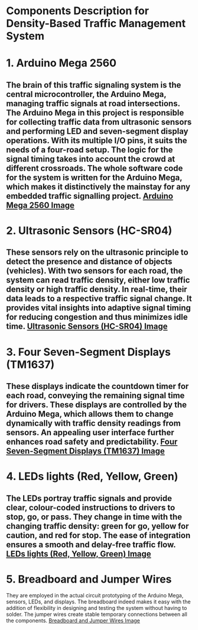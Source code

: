 # Components Description for Density-Based Traffic Management System

# 1. Arduino Mega 2560
The brain of this traffic signaling system is the central microcontroller, the Arduino Mega, managing traffic signals at road intersections. The Arduino Mega in this project is responsible for collecting traffic data from ultrasonic sensors and performing LED and seven-segment display operations. With its multiple I/O pins, it suits the needs of a four-road setup. The logic for the signal timing takes into account the crowd at different crossroads. The whole software code for the system is written for the Arduino Mega, which makes it distinctively the mainstay for any embedded traffic signalling project.
[Arduino Mega 2560 Image](#arduino-mega-2560)  
---

# 2. Ultrasonic Sensors (HC-SR04)
These sensors rely on the ultrasonic principle to detect the presence and distance of objects (vehicles). With two sensors for each road, the system can read traffic density, either low traffic density or high traffic density. In real-time, their data leads to a respective traffic signal change. It provides vital insights into adaptive signal timing for reducing congestion and thus minimizes idle time.
[Ultrasonic Sensors (HC-SR04) Image](#ultrasonic-sensors-hc-sr04)  
---

# 3. Four Seven-Segment Displays (TM1637)
These displays indicate the countdown timer for each road, conveying the remaining signal time for drivers. These displays are controlled by the Arduino Mega, which allows them to change dynamically with traffic density readings from sensors. An appealing user interface further enhances road safety and predictability.
[Four Seven-Segment Displays (TM1637) Image](#tm1637-7-segment-displays)
---

# 4. LEDs lights (Red, Yellow, Green)
The LEDs portray traffic signals and provide clear, colour-coded instructions to drivers to stop, go, or pass. They change in time with the changing traffic density: green for go, yellow for caution, and red for stop. The ease of integration ensures a smooth and delay-free traffic flow.
[LEDs lights (Red, Yellow, Green) Image](#arduino-mega-2560)  
---

# 5. Breadboard and Jumper Wires
They are employed in the actual circuit prototyping of the Arduino Mega, sensors, LEDs, and displays. The breadboard indeed makes it easy with the addition of flexibility in designing and testing the system without having to solder. The jumper wires create stable temporary connections between all the components.
[Breadboard and Jumper Wires Image](#arduino-mega-2560)  
